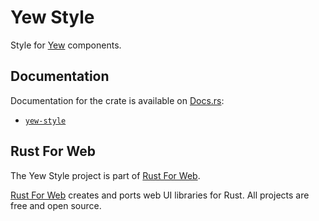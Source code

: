 # Yew Style

Style for [Yew](https://yew.rs/) components.

## Documentation

Documentation for the crate is available on [Docs.rs](https://docs.rs/):

-   [`yew-style`](https://docs.rs/yew-style/latest/yew_style/)

## Rust For Web

The Yew Style project is part of [Rust For Web](https://github.com/RustForWeb).

[Rust For Web](https://github.com/RustForWeb) creates and ports web UI libraries for Rust. All projects are free and open source.
